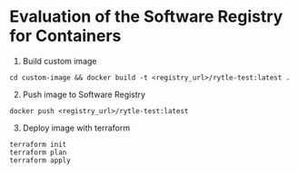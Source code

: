 # Evaluation of the Software Registry for Containers

1. Build custom image

`cd custom-image && docker build -t <registry_url>/rytle-test:latest .`

2. Push image to Software Registry

`docker push <registry_url>/rytle-test:latest`

3. Deploy image with terraform

`terraform init` <br />
`terraform plan` <br />
`terraform apply`
